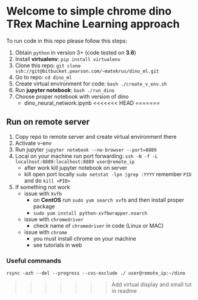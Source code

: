 # Welcome to simple chrome dino TRex Machine Learning approach

To run code in this repo please follow this steps:
1. Obtain `python` in version 3+ (code tested on **3.6**)
2. Install **virtualenv**: `pip install virtualenv`
2. Clone this repo: `git clone ssh://git@bitbucket.pearson.com/~matekrus/dino_ml.git`
3. Go to repo: `cd dino_ml`
4. Create virtual environment for code: `bash ./create_v_env.sh`
5. Run **jupyter notebook**: `bash ./run_dino`
6. Choose proper notebook with version of dino
    - dino_neural_network.ipynb
<<<<<<< HEAD
=======

## Run on remote server
1. Copy repo to remote server and create virtual environment there
2. Activate v-env
3. Run jupyter `jupyter notebook --no-browser --port=8889`
4. Local on your machine run port forwarding: `ssh -N -f -L localhost:8889:localhost:8889 user@remote_ip`
    - after work kill jupyter notebook on server
    - kill open port locally `sudo netstat -lpn |grep :YYYY` remember `PID` and do `kill <PID>`
5. If something not work
    - issue with `Xvfb`
        - on **CentOS** run `sudo yum search xvfb` and then install proper package
        - `sudo yum install python-xvfbwrapper.noarch`
    - issue with `chromedriver`
        - check name of `chromedriver` in code (Linux or MAC)
    - issue with `chrome`
        - you must install chrome on your machine
        - see tutorials in web

### Useful commands
`rsync -azh --del --progress --cvs-exclude ./ user@remote_ip:~/dino`
>>>>>>> Add virtual display and small tut in readme
